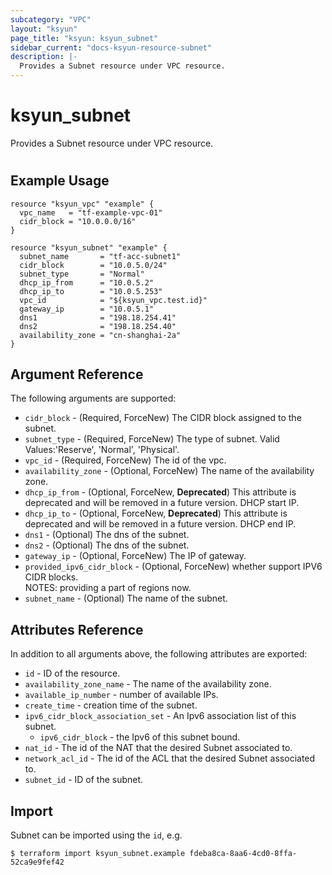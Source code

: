 ```yaml
---
subcategory: "VPC"
layout: "ksyun"
page_title: "ksyun: ksyun_subnet"
sidebar_current: "docs-ksyun-resource-subnet"
description: |-
  Provides a Subnet resource under VPC resource.
---
```


# ksyun_subnet

Provides a Subnet resource under VPC resource.

#

## Example Usage

```hcl
resource "ksyun_vpc" "example" {
  vpc_name   = "tf-example-vpc-01"
  cidr_block = "10.0.0.0/16"
}

resource "ksyun_subnet" "example" {
  subnet_name       = "tf-acc-subnet1"
  cidr_block        = "10.0.5.0/24"
  subnet_type       = "Normal"
  dhcp_ip_from      = "10.0.5.2"
  dhcp_ip_to        = "10.0.5.253"
  vpc_id            = "${ksyun_vpc.test.id}"
  gateway_ip        = "10.0.5.1"
  dns1              = "198.18.254.41"
  dns2              = "198.18.254.40"
  availability_zone = "cn-shanghai-2a"
}
```

## Argument Reference

The following arguments are supported:

* `cidr_block` - (Required, ForceNew) The CIDR block assigned to the subnet.
* `subnet_type` - (Required, ForceNew) The type of subnet. Valid Values:'Reserve', 'Normal', 'Physical'.
* `vpc_id` - (Required, ForceNew) The id of the vpc.
* `availability_zone` - (Optional, ForceNew) The name of the availability zone.
* `dhcp_ip_from` - (Optional, ForceNew, **Deprecated**) This attribute is deprecated and will be removed in a future version. DHCP start IP.
* `dhcp_ip_to` - (Optional, ForceNew, **Deprecated**) This attribute is deprecated and will be removed in a future version. DHCP end IP.
* `dns1` - (Optional) The dns of the subnet.
* `dns2` - (Optional) The dns of the subnet.
* `gateway_ip` - (Optional, ForceNew) The IP of gateway.
* `provided_ipv6_cidr_block` - (Optional, ForceNew) whether support IPV6 CIDR blocks. <br> NOTES: providing a part of regions now.
* `subnet_name` - (Optional) The name of the subnet.

## Attributes Reference

In addition to all arguments above, the following attributes are exported:

* `id` - ID of the resource.
* `availability_zone_name` - The name of the availability zone.
* `available_ip_number` - number of available IPs.
* `create_time` - creation time of the subnet.
* `ipv6_cidr_block_association_set` - An Ipv6 association list of this subnet.
  * `ipv6_cidr_block` - the Ipv6 of this subnet bound.
* `nat_id` - The id of the NAT that the desired Subnet associated to.
* `network_acl_id` - The id of the ACL that the desired Subnet associated to.
* `subnet_id` - ID of the subnet.


## Import

Subnet can be imported using the `id`, e.g.

```
$ terraform import ksyun_subnet.example fdeba8ca-8aa6-4cd0-8ffa-52ca9e9fef42
```


